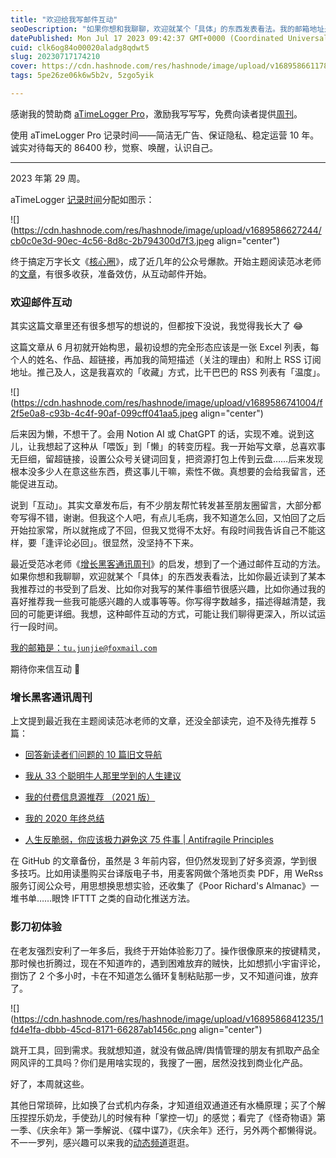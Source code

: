 ```yaml
---
title: "欢迎给我写邮件互动"
seoDescription: "如果你想和我聊聊，欢迎就某个「具体」的东西发表看法。我的邮箱地址是：tu.junjie@foxmail.com。"
datePublished: Mon Jul 17 2023 09:42:37 GMT+0000 (Coordinated Universal Time)
cuid: clk6og84o00020aladg8qdwt5
slug: 20230717174210
cover: https://cdn.hashnode.com/res/hashnode/image/upload/v1689586611789/9818809b-b7eb-454f-bb0a-8fbfc8206005.jpeg
tags: 5pe26ze06k6w5b2v, 5zgo5yik

---
```


感谢我的赞助商 [aTimeLogger Pro](https://atimelogger.pro/)，激励我写写写，免费向读者提供[周刊](https://mp.weixin.qq.com/mp/appmsgalbum?__biz=MzI3MzU5MDA1OQ==&action=getalbum&album_id=2675015646262542337#wechat_redirect)。

使用 aTimeLogger Pro 记录时间——简洁无广告、保证隐私、稳定运营 10 年。诚实对待每天的 86400 秒，觉察、唤醒，认识自己。

---

2023 年第 29 周。

aTimeLogger [记录时间](https://mp.weixin.qq.com/s/iufaGiryP9kOomakbNpdOg)分配如图示：

![](https://cdn.hashnode.com/res/hashnode/image/upload/v1689586627244/cb0c0e3d-90ec-4c56-8d8c-2b794300d7f3.jpeg align="center")

终于搞定万字长文《[核心圈](https://mp.weixin.qq.com/s/K0-8kgInIZGcLiec3bK65g)》，成了近几年的公众号爆款。开始主题阅读范冰老师的[文章](https://mp.weixin.qq.com/s/70CYwv0Chy4kGscCg1Ik7A)，有很多收获，准备效仿，从互动邮件开始。

### 欢迎邮件互动

其实这篇文章里还有很多想写的想说的，但都按下没说，我觉得我长大了 😂

这篇文章从 6 月初就开始构思，最初设想的完全形态应该是一张 Excel 列表，每个人的姓名、作品、超链接，再加我的简短描述（关注的理由）和附上 RSS 订阅地址。推己及人，这是我喜欢的「收藏」方式，比干巴巴的 RSS 列表有「温度」。

![](https://cdn.hashnode.com/res/hashnode/image/upload/v1689586741004/f2f5e0a8-c93b-4c4f-90af-099cff041aa5.jpeg align="center")

后来因为懒，不想干了。会用 Notion AI 或 ChatGPT 的话，实现不难。说到这儿，让我想起了这种从「喂饭」到「懒」的转变历程。我一开始写文章，总喜欢事无巨细，留超链接，设置公众号关键词回复，把资源打包上传到云盘……后来发现根本没多少人在意这些东西，费这事儿干嘛，索性不做。真想要的会给我留言，还能促进互动。

说到「互动」。其实文章发布后，有不少朋友帮忙转发甚至朋友圈留言，大部分都夸写得不错，谢谢。但我这个人吧，有点儿毛病，我不知道怎么回，又怕回了之后开始拉家常，所以就拖成了不回，但我又觉得不太好。有段时间我告诉自己不能这样，要「逢评论必回」。很显然，没坚持不下来。

最近受范冰老师《[增长黑客通讯周刊](https://github.com/xdash/GHacker_Newsletter)》的启发，想到了一个通过邮件互动的方法。如果你想和我聊聊，欢迎就某个「具体」的东西发表看法，比如你最近读到了某本我推荐过的书受到了启发、比如你对我写的某件事细节很感兴趣，比如你通过我的喜好推荐我一些我可能感兴趣的人或事等等。你写得字数越多，描述得越清楚，我回的可能更详细。我想，这种邮件互动的方式，可能让我们聊得更深入，所以试运行一段时间。

[我的邮箱是：`tu.junjie@foxmail.com`](mailto:我的邮箱是：tu.junjie@foxmail.com)

期待你来信互动 📧

### 增长黑客通讯周刊

上文提到最近我在主题阅读范冰老师的文章，还没全部读完，迫不及待先推荐 5 篇：

* [回答新读者们问题的 10 篇旧文导航](https://mp.weixin.qq.com/s/ve9aMKvSLtdfT5CcOcKprA)
    
* [我从 33 个聪明牛人那里学到的人生建议](https://mp.weixin.qq.com/s/NXxG1_upQ3LqYyqh2VfEPA)
    
* [我的付费信息源推荐 （2021 版）](https://mp.weixin.qq.com/s/_onlqa1U23_Dyv_vngns3g)
    
* [我的 2020 年终总结](http://xdash.one/my-2020-review.html)
    
* [人生反脆弱，你应该极力避免这 75 件事 | Antifragile Principles](https://mp.weixin.qq.com/s/62z72PniXwG-3f2a-YSx6g)
    

在 GitHub 的文章备份，虽然是 3 年前内容，但仍然发现到了好多资源，学到很多技巧。比如用读墨购买台译版电子书，用麦客网做个落地页卖 PDF，用 WeRss 服务订阅公众号，用思想换思想实验，还收集了《Poor Richard's Almanac》一堆书单……眼馋 IFTTT 之类的自动化推送方法。

### 影刀初体验

在老友强烈安利了一年多后，我终于开始体验影刀了。操作很像原来的按键精灵，那时候也折腾过，现在不知道咋的，遇到困难放弃的贼快，比如想抓小宇宙评论，捯饬了 2 个多小时，卡在不知道怎么循环复制粘贴那一步，又不知道问谁，放弃了。

![](https://cdn.hashnode.com/res/hashnode/image/upload/v1689586841235/1fd4e1fa-dbbb-45cd-8171-66287ab1456c.png align="center")

跳开工具，回到需求。我就想知道，就没有做品牌/舆情管理的朋友有抓取产品全网风评的工具吗？你们是用啥实现的，我搜了一圈，居然没找到商业化产品。

好了，本周就这些。

其他日常琐碎，比如换了台式机内存条，才知道组双通道还有水桶原理；买了个解压捏捏乐奶龙，手使劲儿的时候有种「掌控一切」的感觉；看完了《怪奇物语》第一季、《庆余年》第一季解说、《碟中谍7》，《庆余年》还行，另外两个都懒得说。不一一罗列，感兴趣可以来我的[动态频道](https://mp.weixin.qq.com/s/A_yK10ktL8Nl7RzsnGwzEg)逛逛。